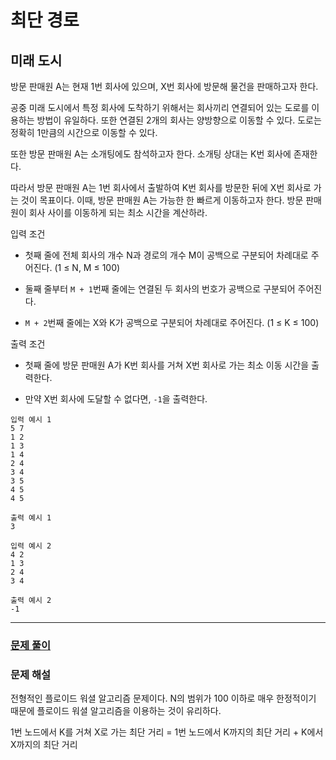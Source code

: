# 최단 경로

## 미래 도시

방문 판매원 A는 현재 1번 회사에 있으며, X번 회사에 방문해 물건을 판매하고자 한다.

공중 미래 도시에서 특정 회사에 도착하기 위해서는 회사끼리 연결되어 있는 도로를 이용하는 방법이 유일하다. 또한 연결된 2개의 회사는 양방향으로 이동할 수 있다. 도로는 정확히 1만큼의 시간으로 이동할 수 있다.

또한 방문 판매원 A는 소개팅에도 참석하고자 한다. 소개팅 상대는 K번 회사에 존재한다.

따라서 방문 판매원 A는 1번 회사에서 출발하여 K번 회사를 방문한 뒤에 X번 회사로 가는 것이 목표이다. 이때, 방문 판매원 A는 가능한 한 빠르게 이동하고자 한다. 방문 판매원이 회사 사이를 이동하게 되는 최소 시간을 계산하라.

입력 조건

- 첫째 줄에 전체 회사의 개수 N과 경로의 개수 M이 공백으로 구분되어 차례대로 주어진다. (1 ≤ N, M ≤ 100)

- 둘째 줄부터 `M + 1`번째 줄에는 연결된 두 회사의 번호가 공백으로 구분되어 주어진다.

- `M + 2`번째 줄에는 X와 K가 공백으로 구분되어 차례대로 주어진다. (1 ≤ K ≤ 100)

출력 조건

- 첫째 줄에 방문 판매원 A가 K번 회사를 거쳐 X번 회사로 가는 최소 이동 시간을 출력한다.

- 만약 X번 회사에 도달할 수 없다면, `-1`을 출력한다.

```
입력 예시 1
5 7
1 2
1 3
1 4
2 4
3 4
3 5
4 5
4 5
```

```
출력 예시 1
3
```

```
입력 예시 2
4 2
1 3
2 4
3 4
```

```
출력 예시 2
-1
```

---

### [문제 풀이](./8-1.py)

### 문제 해설

전형적인 플로이드 워셜 알고리즘 문제이다. N의 범위가 100 이하로 매우 한정적이기 때문에 플로이드 워셜 알고리즘을 이용하는 것이 유리하다.

1번 노드에서 K를 거쳐 X로 가는 최단 거리 = 1번 노드에서 K까지의 최단 거리 + K에서 X까지의 최단 거리
